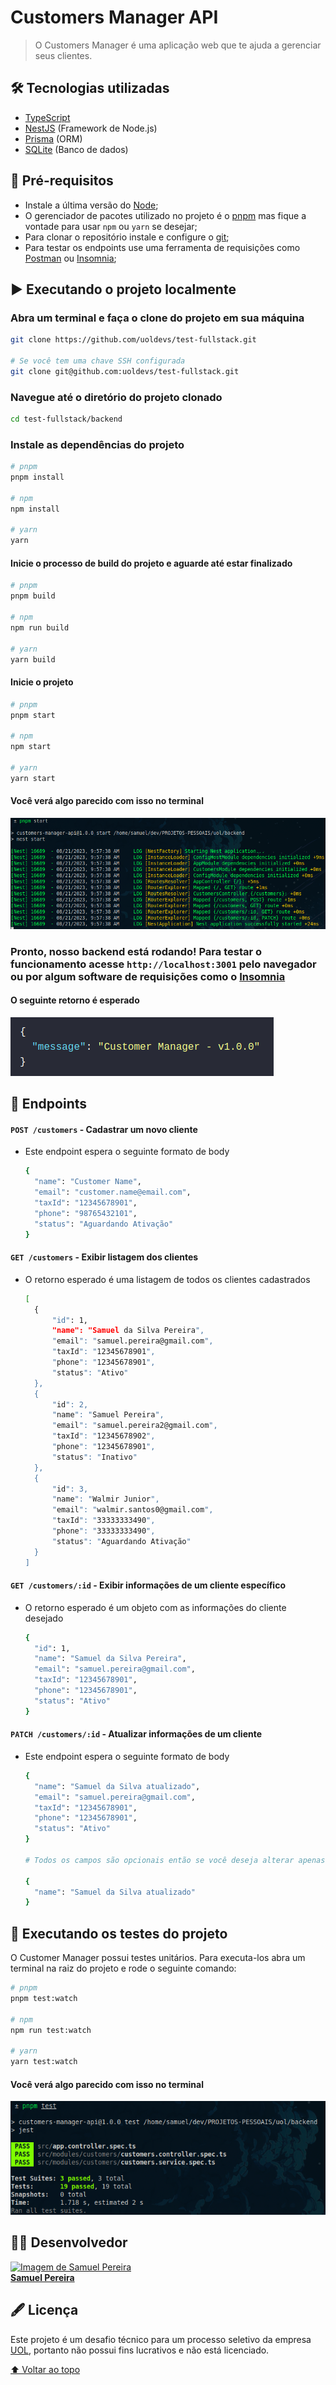 # Customers Manager API

> O Customers Manager é uma aplicação web que te ajuda a gerenciar seus clientes.

## 🛠️ Tecnologias utilizadas

- [TypeScript](https://www.typescriptlang.org/)
- [NestJS](https://nestjs.com/) (Framework de Node.js)
- [Prisma](https://www.prisma.io/) (ORM)
- [SQLite](https://www.sqlite.org/index.html) (Banco de dados)

## 🌱 Pré-requisitos

- Instale a última versão do [Node](https://nodejs.org/en/);
- O gerenciador de pacotes utilizado no projeto é o [pnpm](https://pnpm.io/pt/) mas fique a vontade para usar `npm` ou `yarn` se desejar;
- Para clonar o repositório instale e configure o [git](https://git-scm.com/);
- Para testar os endpoints use uma ferramenta de requisições como [Postman](https://www.postman.com/) ou [Insomnia](https://insomnia.rest/);

## ▶️ Executando o projeto localmente

### Abra um terminal e faça o clone do projeto em sua máquina

```bash
git clone https://github.com/uoldevs/test-fullstack.git

# Se você tem uma chave SSH configurada
git clone git@github.com:uoldevs/test-fullstack.git
```

### Navegue até o diretório do projeto clonado

```bash
cd test-fullstack/backend
```

### Instale as dependências do projeto

```bash
# pnpm
pnpm install

# npm
npm install

# yarn
yarn
```

#### Inicie o processo de build do projeto e aguarde até estar finalizado

```bash
# pnpm
pnpm build

# npm
npm run build

# yarn
yarn build
```

#### Inicie o projeto

```bash
# pnpm
pnpm start

# npm
npm start

# yarn
yarn start
```

#### Você verá algo parecido com isso no terminal

<img src="./assets/start-terminal.png" alt="Terminal start">

### Pronto, nosso backend está rodando! Para testar o funcionamento acesse `http://localhost:3001` pelo navegador ou por algum software de requisições como o [Insomnia](https://insomnia.rest/)
#### O seguinte retorno é esperado
<img src="./assets/api-version.png" alt="Terminal start">

## 🚀 Endpoints

#### `POST /customers` - Cadastrar um novo cliente

- Este endpoint espera o seguinte formato de body

  ```bash
  {
    "name": "Customer Name",
    "email": "customer.name@email.com",
    "taxId": "12345678901",
    "phone": "98765432101",
    "status": "Aguardando Ativação"
  }
  ```

#### `GET /customers` - Exibir listagem dos clientes

- O retorno esperado é uma listagem de todos os clientes cadastrados
  ```bash
  [
  	{
  		"id": 1,
  		"name": "Samuel da Silva Pereira",
  		"email": "samuel.pereira@gmail.com",
  		"taxId": "12345678901",
  		"phone": "12345678901",
  		"status": "Ativo"
  	},
  	{
  		"id": 2,
  		"name": "Samuel Pereira",
  		"email": "samuel.pereira2@gmail.com",
  		"taxId": "12345678902",
  		"phone": "12345678901",
  		"status": "Inativo"
  	},
  	{
  		"id": 3,
  		"name": "Walmir Junior",
  		"email": "walmir.santos0@gmail.com",
  		"taxId": "33333333490",
  		"phone": "33333333490",
  		"status": "Aguardando Ativação"
  	}
  ]
  ```

#### `GET /customers/:id` - Exibir informações de um cliente específico

- O retorno esperado é um objeto com as informações do cliente desejado
  ```bash
  {
  	"id": 1,
  	"name": "Samuel da Silva Pereira",
  	"email": "samuel.pereira@gmail.com",
  	"taxId": "12345678901",
  	"phone": "12345678901",
  	"status": "Ativo"
  }
  ```

#### `PATCH /customers/:id` - Atualizar informações de um cliente

- Este endpoint espera o seguinte formato de body
  ```bash
  {
  	"name": "Samuel da Silva atualizado",
  	"email": "samuel.pereira@gmail.com",
  	"taxId": "12345678901",
  	"phone": "12345678901",
  	"status": "Ativo"
  }

  # Todos os campos são opcionais então se você deseja alterar apenas o nome do cliente, por exemplo, basta enviar esta informação no body:

  {
    "name": "Samuel da Silva atualizado"
  }

  ```

## 🧪 Executando os testes do projeto
O Customer Manager possui testes unitários. Para executa-los abra um terminal na raiz do projeto e rode o seguinte comando:
```bash
# pnpm
pnpm test:watch

# npm
npm run test:watch

# yarn
yarn test:watch
```
#### Você verá algo parecido com isso no terminal
<img src="./assets/tests-terminal.png" alt="Terminal test">

## 👨‍💻 Desenvolvedor

<a href="https://www.linkedin.com/in/spsam/">
  <img src="https://avatars.githubusercontent.com/u/72403810?v=4" width="100px" alt="Imagem de Samuel Pereira">
  <br>
  <b>Samuel Pereira</b>
</a>

## 🖋️ Licença

Este projeto é um desafio técnico para um processo seletivo da empresa [UOL](https://www.uol.com.br/), portanto não possui fins lucrativos e não está licenciado.

[⬆️ Voltar ao topo](#customers-manager-api)
<br>

